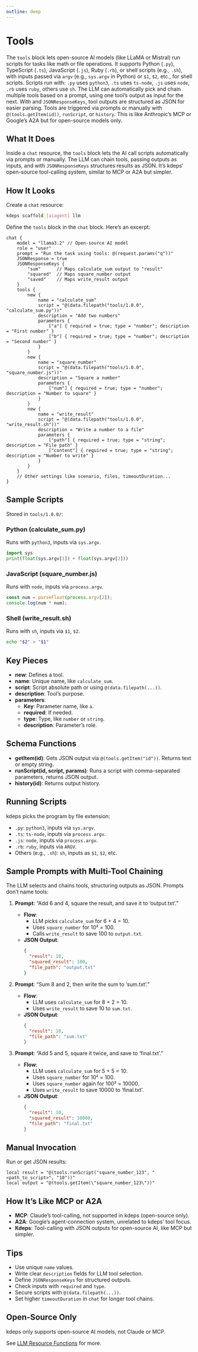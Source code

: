 ```yaml
---
outline: deep
---
```


# Tools

The `tools` block lets open-source AI models (like LLaMA or Mistral) run scripts for tasks like math or file
operations. It supports Python (`.py`), TypeScript (`.ts`), JavaScript (`.js`), Ruby (`.rb`), or shell scripts (e.g.,
`.sh`), with inputs passed via `argv` (e.g., `sys.argv` in Python) or `$1`, `$2`, etc., for shell scripts. Scripts run
with: `.py` uses `python3`, `.ts` uses `ts-node`, `.js` uses `node`, `.rb` uses `ruby`, others use `sh`. The LLM can
automatically pick and chain multiple tools based on a prompt, using one tool’s output as input for the next. With
and `JSONResponseKeys`, tool outputs are structured as JSON for easier parsing. Tools are triggered via prompts or
manually with `@(tools.getItem(id))`, `runScript`, or `history`. This is like Anthropic’s MCP or Google’s A2A but for
open-source models only.


## What It Does

Inside a `chat` resource, the `tools` block lets the AI call scripts automatically via prompts or manually. The LLM can
chain tools, passing outputs as inputs, and with `JSONResponseKeys` structures results as JSON. It’s kdeps’ open-source
tool-calling system, similar to MCP or A2A but simpler.

## How It Looks

Create a `chat` resource:

```bash
kdeps scaffold [aiagent] llm
```

Define the `tools` block in the `chat` block. Here’s an excerpt:

```apl
chat {
    model = "llama3.2" // Open-source AI model
    role = "user"
    prompt = "Run the task using tools: @(request.params("q"))"
    JSONResponse = true
    JSONResponseKeys {
        "sum"      // Maps calculate_sum output to "result"
        "squared"  // Maps square_number output
        "saved"    // Maps write_result output
    }
    tools {
        new {
            name = "calculate_sum"
            script = "@(data.filepath("tools/1.0.0", "calculate_sum.py"))"
            description = "Add two numbers"
            parameters {
                ["a"] { required = true; type = "number"; description = "First number" }
                ["b"] { required = true; type = "number"; description = "Second number" }
            }
        }
        new {
            name = "square_number"
            script = "@(data.filepath("tools/1.0.0", "square_number.js"))"
            description = "Square a number"
            parameters {
                ["num"] { required = true; type = "number"; description = "Number to square" }
            }
        }
        new {
            name = "write_result"
            script = "@(data.filepath("tools/1.0.0", "write_result.sh"))"
            description = "Write a number to a file"
            parameters {
                ["path"] { required = true; type = "string"; description = "File path" }
                ["content"] { required = true; type = "string"; description = "Number to write" }
            }
        }
    }
    // Other settings like scenario, files, timeoutDuration...
}
```

## Sample Scripts

Stored in `tools/1.0.0/`:

### Python (calculate_sum.py)
Runs with `python3`, inputs via `sys.argv`.
```python
import sys
print(float(sys.argv[1]) + float(sys.argv[2]))
```

### JavaScript (square_number.js)
Runs with `node`, inputs via `process.argv`.
```javascript
const num = parseFloat(process.argv[2]);
console.log(num * num);
```

### Shell (write_result.sh)
Runs with `sh`, inputs via `$1`, `$2`.
```bash
echo "$2" > "$1"
```

## Key Pieces

- **new**: Defines a tool.
- **name**: Unique name, like `calculate_sum`.
- **script**: Script absolute path or using `@(data.filepath(...))`.
- **description**: Tool’s purpose.
- **parameters**:
  - **Key**: Parameter name, like `a`.
  - **required**: If needed.
  - **type**: Type, like `number` or `string`.
  - **description**: Parameter’s role.

## Schema Functions

- **getItem(id)**: Gets JSON output via `@(tools.getItem("id"))`. Returns text or empty string.
- **runScript(id, script, params)**: Runs a script with comma-separated parameters, returns JSON output.
- **history(id)**: Returns output history.

## Running Scripts

kdeps picks the program by file extension:
- `.py`: `python3`, inputs via `sys.argv`.
- `.ts`: `ts-node`, inputs via `process.argv`.
- `.js`: `node`, inputs via `process.argv`.
- `.rb`: `ruby`, inputs via `ARGV`.
- Others (e.g., `.sh`): `sh`, inputs as `$1`, `$2`, etc.

## Sample Prompts with Multi-Tool Chaining

The LLM selects and chains tools, structuring outputs as JSON. Prompts don’t name tools:

1. **Prompt**: “Add 6 and 4, square the result, and save it to ‘output.txt’.”
   - **Flow**:
     - LLM picks `calculate_sum` for 6 + 4 = 10.
     - Uses `square_number` for 10² = 100.
     - Calls `write_result` to save 100 to `output.txt`.
   - **JSON Output**:
     ```json
     {
       "result": 10,
       "squared_result": 100,
       "file_path": "output.txt"
     }
     ```

2. **Prompt**: “Sum 8 and 2, then write the sum to ‘sum.txt’.”
   - **Flow**:
     - LLM uses `calculate_sum` for 8 + 2 = 10.
     - Uses `write_result` to save 10 to `sum.txt`.
   - **JSON Output**:
     ```json
     {
       "result": 10,
       "file_path": "sum.txt"
     }
     ```

3. **Prompt**: “Add 5 and 5, square it twice, and save to ‘final.txt’.”
   - **Flow**:
     - LLM uses `calculate_sum` for 5 + 5 = 10.
     - Uses `square_number` for 10² = 100.
     - Uses `square_number` again for 100² = 10000.
     - Uses `write_result` to save 10000 to ‘final.txt’.
   - **JSON Output**:
     ```json
     {
       "result": 10,
       "squared_result": 10000,
       "file_path": "final.txt"
     }
     ```

## Manual Invocation

Run or get JSON results:
```apl
local result = "@(tools.runScript("square_number_123", "<path_to_script>", "10"))"
local output = "@(tools.getItem(\"square_number_123\"))"
```

## How It’s Like MCP or A2A

- **MCP**: Claude’s tool-calling, not supported in kdeps (open-source only).
- **A2A**: Google’s agent-connection system, unrelated to kdeps’ tool focus.
- **Kdeps**: Tool-calling with JSON outputs for open-source AI, like MCP but simpler.

## Tips

- Use unique `name` values.
- Write clear `description` fields for LLM tool selection.
- Define `JSONResponseKeys` for structured outputs.
- Check inputs with `required` and `type`.
- Secure scripts with `@(data.filepath(...))`.
- Set higher `timeoutDuration` in `chat` for longer tool chains.

## Open-Source Only

kdeps only supports open-source AI models, not Claude or MCP.

See [LLM Resource Functions](../resources/functions.md#llm-resource-functions) for more.
